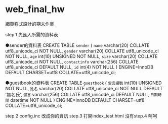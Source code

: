 # web_final_hw
網頁程式設計的期末作業

step.1 先匯入所需的資料表

●sender的資料表
CREATE TABLE `sender` (
  `name` varchar(20) COLLATE utf8_unicode_ci NOT NULL,
  `gender` varchar(20) COLLATE utf8_unicode_ci NOT NULL,
  `age` int(10) UNSIGNED NOT NULL,
  `size` varchar(20) COLLATE utf8_unicode_ci NOT NULL,
  `contactinfo` varchar(256) COLLATE utf8_unicode_ci DEFAULT NULL,
  `id` int(4) NOT NULL
) ENGINE=InnoDB DEFAULT CHARSET=utf8 COLLATE=utf8_unicode_ci;

●guestbook的資料表
CREATE TABLE `guestbook` (
  `留言編號` int(10) UNSIGNED NOT NULL,
  `姓名` varchar(20) COLLATE utf8_unicode_ci NOT NULL DEFAULT '無名氏',
  `留言` varchar(256) COLLATE utf8_unicode_ci DEFAULT NULL,
  `日期時間` datetime NOT NULL
) ENGINE=InnoDB DEFAULT CHARSET=utf8 COLLATE=utf8_unicode_ci;

step.2 config.inc 改成你的資訊
step.3 打開index_test.html
沒有step.4 呵呵
